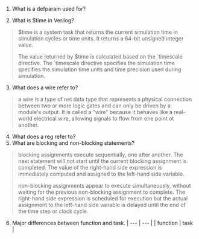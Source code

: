 1. What is a defparam used for?

2. What is $time in Verilog?
> $time is a system task that returns the current simulation time in simulation cycles or time units. It returns a 64-bit unsigned integer value.
>
> The value returned by $time is calculated based on the \`timescale directive. The \`timescale directive specifies the simulation time specifies the simulation time units and time precision used during simulation.
3. What does a wire refer to?
> a wire is a type of net data type that represents a physical connection between two or more logic gates and can only be driven by a module's output. It is called a "wire" because it behaves like a real-world electrical wire, allowing signals to flow from one point ot another.
4. What does a reg refer to?
5. What are blocking and non-blocking statements?
> blocking assignments execute sequentially, one after another. The next statement will not start until the current blocking assignment is completed. The value of the right-hand side expression is immediately computed and assigned to the left-hand side variable.
>
> non-blocking assignments appear to execute simultaneously, without waiting for the previous non-blocking assignment to complete. The right-hand side expression is scheduled for execution but the actual assignment to the left-hand side variable is delayed until the end of the time step or clock cycle.
6. Major differences between function and task.
| --- | --- |
| function | task |
